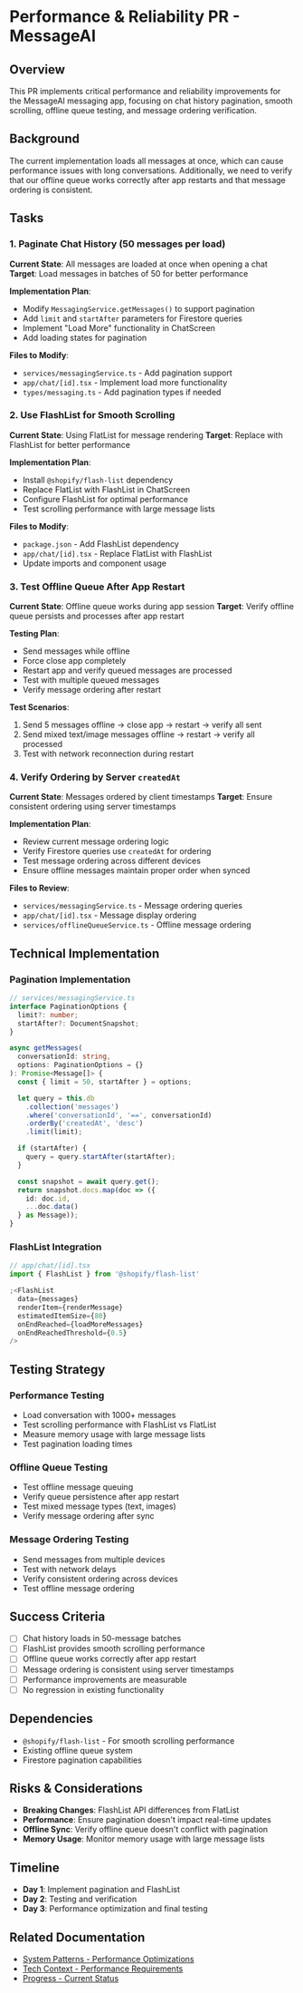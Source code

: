# Performance & Reliability PR - MessageAI

## Overview

This PR implements critical performance and reliability improvements for the MessageAI messaging app, focusing on chat history pagination, smooth scrolling, offline queue testing, and message ordering verification.

## Background

The current implementation loads all messages at once, which can cause performance issues with long conversations. Additionally, we need to verify that our offline queue works correctly after app restarts and that message ordering is consistent.

## Tasks

### 1. Paginate Chat History (50 messages per load)

**Current State**: All messages are loaded at once when opening a chat
**Target**: Load messages in batches of 50 for better performance

**Implementation Plan**:

- Modify `MessagingService.getMessages()` to support pagination
- Add `limit` and `startAfter` parameters for Firestore queries
- Implement "Load More" functionality in ChatScreen
- Add loading states for pagination

**Files to Modify**:

- `services/messagingService.ts` - Add pagination support
- `app/chat/[id].tsx` - Implement load more functionality
- `types/messaging.ts` - Add pagination types if needed

### 2. Use FlashList for Smooth Scrolling

**Current State**: Using FlatList for message rendering
**Target**: Replace with FlashList for better performance

**Implementation Plan**:

- Install `@shopify/flash-list` dependency
- Replace FlatList with FlashList in ChatScreen
- Configure FlashList for optimal performance
- Test scrolling performance with large message lists

**Files to Modify**:

- `package.json` - Add FlashList dependency
- `app/chat/[id].tsx` - Replace FlatList with FlashList
- Update imports and component usage

### 3. Test Offline Queue After App Restart

**Current State**: Offline queue works during app session
**Target**: Verify offline queue persists and processes after app restart

**Testing Plan**:

- Send messages while offline
- Force close app completely
- Restart app and verify queued messages are processed
- Test with multiple queued messages
- Verify message ordering after restart

**Test Scenarios**:

1. Send 5 messages offline → close app → restart → verify all sent
2. Send mixed text/image messages offline → restart → verify all processed
3. Test with network reconnection during restart

### 4. Verify Ordering by Server `createdAt`

**Current State**: Messages ordered by client timestamps
**Target**: Ensure consistent ordering using server timestamps

**Implementation Plan**:

- Review current message ordering logic
- Verify Firestore queries use `createdAt` for ordering
- Test message ordering across different devices
- Ensure offline messages maintain proper order when synced

**Files to Review**:

- `services/messagingService.ts` - Message ordering queries
- `app/chat/[id].tsx` - Message display ordering
- `services/offlineQueueService.ts` - Offline message ordering

## Technical Implementation

### Pagination Implementation

```typescript
// services/messagingService.ts
interface PaginationOptions {
  limit?: number;
  startAfter?: DocumentSnapshot;
}

async getMessages(
  conversationId: string,
  options: PaginationOptions = {}
): Promise<Message[]> {
  const { limit = 50, startAfter } = options;

  let query = this.db
    .collection('messages')
    .where('conversationId', '==', conversationId)
    .orderBy('createdAt', 'desc')
    .limit(limit);

  if (startAfter) {
    query = query.startAfter(startAfter);
  }

  const snapshot = await query.get();
  return snapshot.docs.map(doc => ({
    id: doc.id,
    ...doc.data()
  } as Message));
}
```

### FlashList Integration

```typescript
// app/chat/[id].tsx
import { FlashList } from '@shopify/flash-list'

;<FlashList
  data={messages}
  renderItem={renderMessage}
  estimatedItemSize={80}
  onEndReached={loadMoreMessages}
  onEndReachedThreshold={0.5}
/>
```

## Testing Strategy

### Performance Testing

- Load conversation with 1000+ messages
- Test scrolling performance with FlashList vs FlatList
- Measure memory usage with large message lists
- Test pagination loading times

### Offline Queue Testing

- Test offline message queuing
- Verify queue persistence after app restart
- Test mixed message types (text, images)
- Verify message ordering after sync

### Message Ordering Testing

- Send messages from multiple devices
- Test with network delays
- Verify consistent ordering across devices
- Test offline message ordering

## Success Criteria

- [ ] Chat history loads in 50-message batches
- [ ] FlashList provides smooth scrolling performance
- [ ] Offline queue works correctly after app restart
- [ ] Message ordering is consistent using server timestamps
- [ ] Performance improvements are measurable
- [ ] No regression in existing functionality

## Dependencies

- `@shopify/flash-list` - For smooth scrolling performance
- Existing offline queue system
- Firestore pagination capabilities

## Risks & Considerations

- **Breaking Changes**: FlashList API differences from FlatList
- **Performance**: Ensure pagination doesn't impact real-time updates
- **Offline Sync**: Verify offline queue doesn't conflict with pagination
- **Memory Usage**: Monitor memory usage with large message lists

## Timeline

- **Day 1**: Implement pagination and FlashList
- **Day 2**: Testing and verification
- **Day 3**: Performance optimization and final testing

## Related Documentation

- [System Patterns - Performance Optimizations](../systemPatterns.md)
- [Tech Context - Performance Requirements](../techContext.md)
- [Progress - Current Status](../progress.md)
